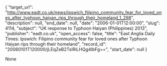 {
  "target_url": "http://www.eadt.co.uk/news/ipswich_filipino_community_fear_for_loved_ones_after_typhoon_haiyan_rips_through_their_homeland_1_298", 
  "description": null, 
  "end_date": null, 
  "date": "2006-01-01T12:00:00", 
  "slug": 4114, 
  "subject": "UK response to Typhoon Haiyan (Philippines) 2013", 
  "publisher": "eadt.co.uk", 
  "open_access": false, 
  "title": "East Anglia Daily Times: Ipswich: Filipino community fear for loved ones after Typhoon Haiyan rips through their homeland", 
  "record_id": "20060101T120000/jLEqZeB2TsIRiLHQg4IbFg==", 
  "start_date": null
}

None
